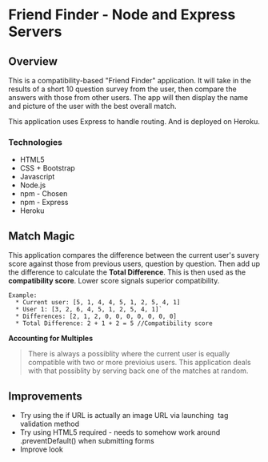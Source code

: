 # Friend Finder - Node and Express Servers

## Overview

This is a compatibility-based "Friend Finder" application. It will take in the results of a short 10 question survey from the user, then compare the answers with those from other users. The app will then display the name and picture of the user with the best overall match.

This application uses Express to handle routing. And is deployed on Heroku.

### Technologies
  * HTML5
  * CSS + Bootstrap
  * Javascript
  * Node.js
  * npm - Chosen
  * npm - Express
  * Heroku

## Match Magic
This application compares the difference between the current user's suvery score against those from previous users, question by question. Then add up the difference to calculate the **Total Difference**. This is then used as the **compatibility score**. Lower score signals superior compatibility.
```
Example:
  * Current user: [5, 1, 4, 4, 5, 1, 2, 5, 4, 1]
  * User 1: [3, 2, 6, 4, 5, 1, 2, 5, 4, 1]`
  * Differences: [2, 1, 2, 0, 0, 0, 0, 0, 0, 0]
  * Total Difference: 2 + 1 + 2 = 5 //Compatibility score
```  
**Accounting for Multiples**
>There is always a possiblity where the current user is equally compatible with two or more previoius users. This application deals with that possiblity by serving back one of the matches at random.

## Improvements
  * Try using the if URL is actually an image URL via launching <img> tag validation method
  * Try using HTML5 required - needs to somehow work around .preventDefault() when submitting forms
  * Improve look
